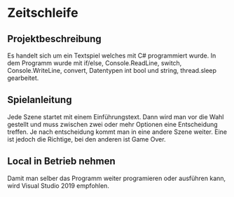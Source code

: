 # Zeitschleife


## Projektbeschreibung
Es handelt sich um ein Textspiel welches mit C# programmiert wurde. In dem Programm wurde mit if/else, Console.ReadLine, switch, Console.WriteLine, convert, Datentypen int bool und string, thread.sleep gearbeitet. 

## Spielanleitung
Jede Szene startet mit einem Einführungstext. Dann wird man vor die Wahl gestellt und muss zwischen zwei oder mehr Optionen eine Entscheidung treffen. Je nach entscheidung kommt man in eine andere Szene weiter. Eine ist jedoch die Richtige, bei den anderen ist Game Over. 

## Local in Betrieb nehmen
Damit man selber das Programm weiter programieren oder ausführen kann, wird Visual Studio 2019 empfohlen. 
